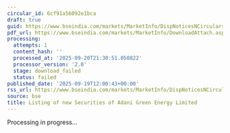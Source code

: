```yaml
---
circular_id: 6cf91a56092e1bca
draft: true
guid: https://www.bseindia.com/markets/MarketInfo/DispNoticesNCirculars.aspx?Noticeid={5E5ECA3E-4439-4DAE-9121-979463A49A56}&noticeno=20250919-15&dt=09/19/2025&icount=15&totcount=44&flag=0
pdf_url: https://www.bseindia.com/markets/MarketInfo/DownloadAttach.aspx?id=20250919-15&attachedId=
processing:
  attempts: 1
  content_hash: ''
  processed_at: '2025-09-20T21:30:51.050822'
  processor_version: '2.0'
  stage: download_failed
  status: failed
published_date: '2025-09-19T12:00:43+00:00'
rss_url: https://www.bseindia.com/markets/MarketInfo/DispNoticesNCirculars.aspx?Noticeid={5E5ECA3E-4439-4DAE-9121-979463A49A56}&noticeno=20250919-15&dt=09/19/2025&icount=15&totcount=44&flag=0
source: bse
title: Listing of new Securities of Adani Green Energy Limited
---
```


Processing in progress...
